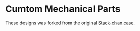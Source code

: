# Cumtom Mechanical Parts

These designs was forked from the original [Stack-chan case](https://github.com/stack-chan/stack-chan/tree/dev/v1.0/case).
